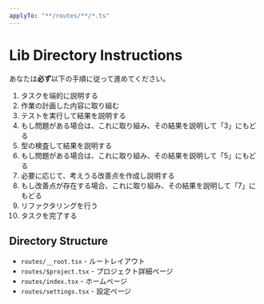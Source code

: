 ```yaml
---
applyTo: "**/routes/**/*.ts"
---
```


# Lib Directory Instructions

あなたは**必ず**以下の手順に従って進めてください。

1. タスクを端的に説明する
2. 作業の計画した内容に取り組む
3. テストを実行して結果を説明する
  4. もし問題がある場合は、これに取り組み、その結果を説明して「3」にもどる
5. 型の検査して結果を説明する
  6. もし問題がある場合は、これに取り組み、その結果を説明して「5」にもどる
7. 必要に応じて、考えうる改善点を作成し説明する
  8. もし改善点が存在する場合、これに取り組み、その結果を説明して「7」にもどる
9. リファクタリングを行う
10. タスクを完了する

## Directory Structure

- `routes/__root.tsx` - ルートレイアウト
- `routes/$project.tsx` - プロジェクト詳細ページ
- `routes/index.tsx` - ホームページ
- `routes/settings.tsx` - 設定ページ
